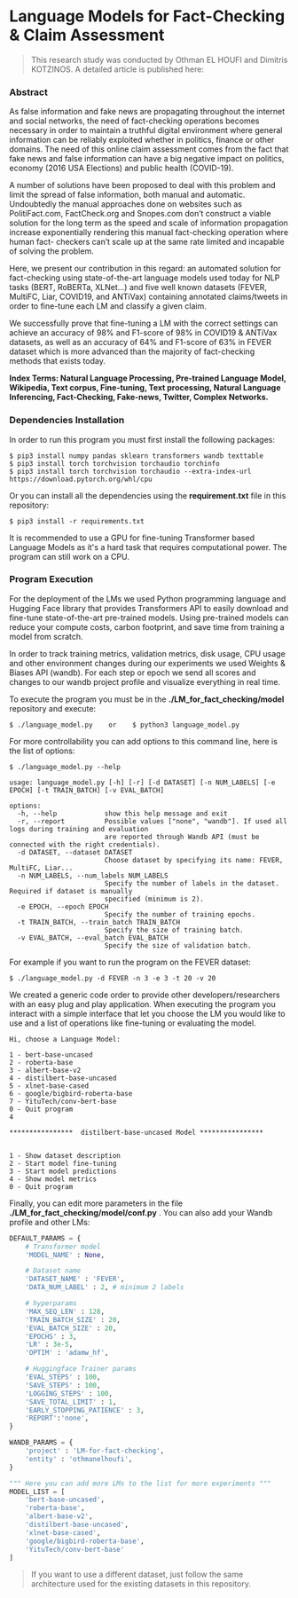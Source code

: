 # Language Models for Fact-Checking & Claim Assessment
> This research study was conducted by Othman EL HOUFI and Dimitris KOTZINOS.
> A detailed article is published here:
### Abstract

As false information and fake news are propagating throughout the internet and social networks, the need of fact-checking operations becomes necessary in order to maintain a truthful digital environment where general information can be reliably exploited whether in politics, finance or other domains. The need of this online claim assessment comes from the fact that fake news and false information can have a big negative impact on politics, economy (2016 USA Elections) and public health (COVID-19).

A number of solutions have been proposed to deal with this problem and limit the spread of false information, both manual and automatic. Undoubtedly the manual approaches done on websites such as PolitiFact.com, FactCheck.org and Snopes.com don’t construct a viable solution for the long term as the speed and scale of information propagation increase exponentially rendering this manual fact-checking operation where human fact- checkers can’t scale up at the same rate limited and incapable of solving the problem.

Here, we present our contribution in this regard: an automated solution for fact-checking using state-of-the-art language models used today for NLP tasks (BERT, RoBERTa, XLNet...) and five well known datasets (FEVER, MultiFC, Liar, COVID19, and ANTiVax) containing annotated claims/tweets in order to fine-tune each LM and classify a given claim.

We successfully prove that fine-tuning a LM with the correct settings can achieve an accuracy of 98% and F1-score of 98% in COVID19 & ANTiVax datasets, as well as an accuracy of 64% and F1-score of 63% in FEVER dataset which is more advanced than the majority of fact-checking methods that exists today.

**Index Terms: Natural Language Processing, Pre-trained Language Model, Wikipedia, Text corpus, Fine-tuning, Text processing, Natural Language Inferencing, Fact-Checking, Fake-news, Twitter, Complex Networks.**

### Dependencies Installation
In order to run this program you must first install the following packages:

```shell
$ pip3 install numpy pandas sklearn transformers wandb texttable
$ pip3 install torch torchvision torchaudio torchinfo
$ pip3 install torch torchvision torchaudio --extra-index-url https://download.pytorch.org/whl/cpu
```
Or you can install all the dependencies using the **requirement.txt** file in this repository:

```shell
$ pip3 install -r requirements.txt
```

It is recommended to use a GPU for fine-tuning Transformer based Language Models as it's a hard task that requires computational power. The program can still work on a CPU.

### Program Execution
For the deployment of the LMs we used Python programming language and Hugging Face library that provides Transformers API to easily download and fine-tune state-of-the-art pre-trained models. Using pre-trained models can reduce your compute costs, carbon footprint, and save time from training a model from scratch.

In order to track training metrics, validation metrics, disk usage, CPU usage and other environment changes during our experiments we used Weights & Biases API (wandb). For each step or epoch we send all scores and changes to our wandb project profile and visualize everything in real time.

To execute the program you must be in the **./LM_for_fact_checking/model** repository and execute:

```shell
$ ./language_model.py    or    $ python3 language_model.py
 ```

For more controllability you can add options to this command line, here is the list of options:

```
$ ./language_model.py --help                                              

usage: language_model.py [-h] [-r] [-d DATASET] [-n NUM_LABELS] [-e EPOCH] [-t TRAIN_BATCH] [-v EVAL_BATCH]

options:
  -h, --help            show this help message and exit
  -r, --report          Possible values ["none", "wandb"]. If used all logs during training and evaluation
                        are reported through Wandb API (must be connected with the right credentials).
  -d DATASET, --dataset DATASET
                        Choose dataset by specifying its name: FEVER, MultiFC, Liar...
  -n NUM_LABELS, --num_labels NUM_LABELS
                        Specify the number of labels in the dataset. Required if dataset is manually
                        specified (minimum is 2).
  -e EPOCH, --epoch EPOCH
                        Specify the number of training epochs.
  -t TRAIN_BATCH, --train_batch TRAIN_BATCH
                        Specify the size of training batch.
  -v EVAL_BATCH, --eval_batch EVAL_BATCH
                        Specify the size of validation batch.
```

For example if you want to run the program on the FEVER dataset:

```shell
$ ./language_model.py -d FEVER -n 3 -e 3 -t 20 -v 20
 ```

We created a generic code order to provide other developers/researchers with an easy plug and play application. When executing the program you interact with a simple interface that let you choose the LM you would like to use and a list of operations like fine-tuning or evaluating the model.

```
Hi, choose a Language Model:

1 - bert-base-uncased
2 - roberta-base
3 - albert-base-v2
4 - distilbert-base-uncased
5 - xlnet-base-cased
6 - google/bigbird-roberta-base
7 - YituTech/conv-bert-base
0 - Quit program
4

****************  distilbert-base-uncased Model ****************


1 - Show dataset description
2 - Start model fine-tuning
3 - Start model predictions
4 - Show model metrics
0 - Quit program

```

Finally, you can edit more parameters in the file **./LM_for_fact_checking/model/conf.py** .
You can also add your Wandb profile and other LMs:

```python
DEFAULT_PARAMS = {
    # Transformer model
    'MODEL_NAME' : None,

    # Dataset name
    'DATASET_NAME' : 'FEVER',
    'DATA_NUM_LABEL' : 2, # minimum 2 labels

    # hyperparams
    'MAX_SEQ_LEN' : 128,
    'TRAIN_BATCH_SIZE' : 20,
    'EVAL_BATCH_SIZE' : 20,
    'EPOCHS' : 3,
    'LR' : 3e-5,
    'OPTIM' : 'adamw_hf',

    # Huggingface Trainer params
    'EVAL_STEPS' : 100,
    'SAVE_STEPS' : 100,
    'LOGGING_STEPS' : 100,
    'SAVE_TOTAL_LIMIT' : 1,
    'EARLY_STOPPING_PATIENCE' : 3,
    'REPORT':'none',
}

WANDB_PARAMS = {
    'project' : 'LM-for-fact-checking',
    'entity' : 'othmanelhoufi',
}

""" Here you can add more LMs to the list for more experiments """
MODEL_LIST = [
    'bert-base-uncased',
    'roberta-base',
    'albert-base-v2',
    'distilbert-base-uncased',
    'xlnet-base-cased',
    'google/bigbird-roberta-base',
    'YituTech/conv-bert-base'
]
```

> If you want to use a different dataset, just follow the same architecture used for the existing datasets in this repository.
